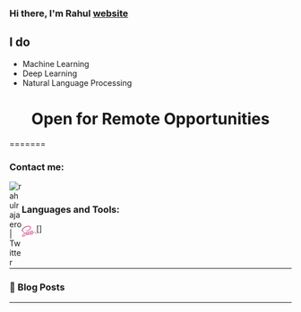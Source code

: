 ### Hi there, I'm Rahul [website] 

## I do

- Machine Learning
- Deep Learning
- Natural Language Processing


<h1 align='center', color = 'blue'>Open for Remote Opportunities</h1>
=======

### Contact me:

[<img align="left" alt="rahulrajaero | Twitter" width="22px" src="https://cdn.jsdelivr.net/npm/simple-icons@v3/icons/twitter.svg" />][twitter]

<br />

### Languages and Tools:

[<img align="left" alt="Sass" width="26px" src="https://raw.githubusercontent.com/github/explore/80688e429a7d4ef2fca1e82350fe8e3517d3494d/topics/sass/sass.png" />]

<br />
<br />

---

### 📕 Blog Posts

<!-- BLOG-POST-LIST:START -->

<!-- BLOG-POST-LIST:END -->

---
[website]: http://rahulrajaero.github.io/
[twitter]: https://twitter.com/rahulrajaero
